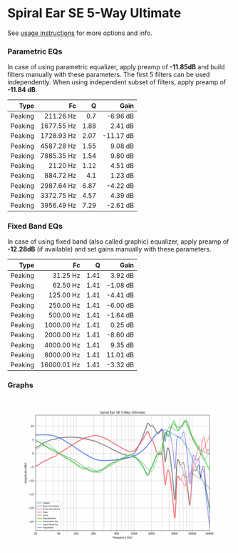 # Spiral Ear SE 5-Way Ultimate
See [usage instructions](https://github.com/jaakkopasanen/AutoEq#usage) for more options and info.

### Parametric EQs
In case of using parametric equalizer, apply preamp of **-11.85dB** and build filters manually
with these parameters. The first 5 filters can be used independently.
When using independent subset of filters, apply preamp of **-11.84 dB**.

| Type    | Fc         |    Q | Gain      |
|--------:|-----------:|-----:|----------:|
| Peaking | 211.26 Hz  | 0.7  | -6.96 dB  |
| Peaking | 1677.55 Hz | 1.88 | 2.41 dB   |
| Peaking | 1728.93 Hz | 2.07 | -11.17 dB |
| Peaking | 4587.28 Hz | 1.55 | 9.08 dB   |
| Peaking | 7885.35 Hz | 1.54 | 9.80 dB   |
| Peaking | 21.20 Hz   | 1.12 | 4.51 dB   |
| Peaking | 884.72 Hz  | 4.1  | 1.23 dB   |
| Peaking | 2987.64 Hz | 6.87 | -4.22 dB  |
| Peaking | 3372.75 Hz | 4.57 | 4.39 dB   |
| Peaking | 3956.49 Hz | 7.29 | -2.61 dB  |

### Fixed Band EQs
In case of using fixed band (also called graphic) equalizer, apply preamp of **-12.28dB**
(if available) and set gains manually with these parameters.

| Type    | Fc          |    Q | Gain     |
|--------:|------------:|-----:|---------:|
| Peaking | 31.25 Hz    | 1.41 | 3.92 dB  |
| Peaking | 62.50 Hz    | 1.41 | -1.08 dB |
| Peaking | 125.00 Hz   | 1.41 | -4.41 dB |
| Peaking | 250.00 Hz   | 1.41 | -6.00 dB |
| Peaking | 500.00 Hz   | 1.41 | -1.64 dB |
| Peaking | 1000.00 Hz  | 1.41 | 0.25 dB  |
| Peaking | 2000.00 Hz  | 1.41 | -8.60 dB |
| Peaking | 4000.00 Hz  | 1.41 | 9.35 dB  |
| Peaking | 8000.00 Hz  | 1.41 | 11.01 dB |
| Peaking | 16000.01 Hz | 1.41 | -3.32 dB |

### Graphs
![](./Spiral%20Ear%20SE%205-Way%20Ultimate.png)